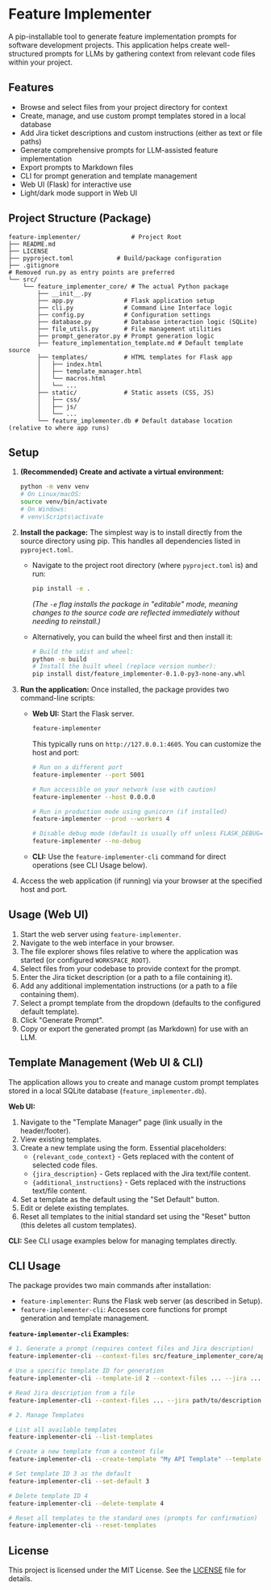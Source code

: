 # Feature Implementer

A pip-installable tool to generate feature implementation prompts for software development projects. This application helps create well-structured prompts for LLMs by gathering context from relevant code files within your project.

## Features

- Browse and select files from your project directory for context
- Create, manage, and use custom prompt templates stored in a local database
- Add Jira ticket descriptions and custom instructions (either as text or file paths)
- Generate comprehensive prompts for LLM-assisted feature implementation
- Export prompts to Markdown files
- CLI for prompt generation and template management
- Web UI (Flask) for interactive use
- Light/dark mode support in Web UI

## Project Structure (Package)

```
feature-implementer/              # Project Root
├── README.md
├── LICENSE
├── pyproject.toml            # Build/package configuration
├── .gitignore
# Removed run.py as entry points are preferred
└── src/
    └── feature_implementer_core/ # The actual Python package
        ├── __init__.py
        ├── app.py              # Flask application setup
        ├── cli.py              # Command Line Interface logic
        ├── config.py           # Configuration settings
        ├── database.py         # Database interaction logic (SQLite)
        ├── file_utils.py       # File management utilities
        ├── prompt_generator.py # Prompt generation logic
        ├── feature_implementation_template.md # Default template source
        ├── templates/          # HTML templates for Flask app
        │   ├── index.html
        │   ├── template_manager.html
        │   └── macros.html
        │   └── ...
        ├── static/             # Static assets (CSS, JS)
        │   ├── css/
        │   ├── js/
        │   └── ...
        └── feature_implementer.db # Default database location (relative to where app runs)
```

## Setup

1.  **(Recommended) Create and activate a virtual environment:**
    ```bash
    python -m venv venv
    # On Linux/macOS:
    source venv/bin/activate
    # On Windows:
    # venv\Scripts\activate 
    ```

2.  **Install the package:**
    The simplest way is to install directly from the source directory using pip. This handles all dependencies listed in `pyproject.toml`.
    *   Navigate to the project root directory (where `pyproject.toml` is) and run:
        ```bash
        pip install -e .
        ```
        *(The `-e` flag installs the package in "editable" mode, meaning changes to the source code are reflected immediately without needing to reinstall.)*

    *   Alternatively, you can build the wheel first and then install it:
        ```bash
        # Build the sdist and wheel:
        python -m build
        # Install the built wheel (replace version number):
        pip install dist/feature_implementer-0.1.0-py3-none-any.whl 
        ```

3.  **Run the application:**
    Once installed, the package provides two command-line scripts:
    *   **Web UI:** Start the Flask server.
        ```bash
        feature-implementer 
        ```
        This typically runs on `http://127.0.0.1:4605`. You can customize the host and port:
        ```bash
        # Run on a different port
        feature-implementer --port 5001
        
        # Run accessible on your network (use with caution)
        feature-implementer --host 0.0.0.0 
        
        # Run in production mode using gunicorn (if installed)
        feature-implementer --prod --workers 4
        
        # Disable debug mode (default is usually off unless FLASK_DEBUG=true)
        feature-implementer --no-debug
        ```
    *   **CLI:** Use the `feature-implementer-cli` command for direct operations (see CLI Usage below).

4.  Access the web application (if running) via your browser at the specified host and port.

## Usage (Web UI)

1.  Start the web server using `feature-implementer`.
2.  Navigate to the web interface in your browser.
3.  The file explorer shows files relative to where the application was started (or configured `WORKSPACE_ROOT`).
4.  Select files from your codebase to provide context for the prompt.
5.  Enter the Jira ticket description (or a path to a file containing it).
6.  Add any additional implementation instructions (or a path to a file containing them).
7.  Select a prompt template from the dropdown (defaults to the configured default template).
8.  Click "Generate Prompt".
9.  Copy or export the generated prompt (as Markdown) for use with an LLM.

## Template Management (Web UI & CLI)

The application allows you to create and manage custom prompt templates stored in a local SQLite database (`feature_implementer.db`).

**Web UI:**
1.  Navigate to the "Template Manager" page (link usually in the header/footer).
2.  View existing templates.
3.  Create a new template using the form. Essential placeholders:
    *   `{relevant_code_context}` - Gets replaced with the content of selected code files.
    *   `{jira_description}` - Gets replaced with the Jira text/file content.
    *   `{additional_instructions}` - Gets replaced with the instructions text/file content.
4.  Set a template as the default using the "Set Default" button.
5.  Edit or delete existing templates.
6.  Reset all templates to the initial standard set using the "Reset" button (this deletes all custom templates).

**CLI:** See CLI usage examples below for managing templates directly.

## CLI Usage

The package provides two main commands after installation:

*   `feature-implementer`: Runs the Flask web server (as described in Setup).
*   `feature-implementer-cli`: Accesses core functions for prompt generation and template management.

**`feature-implementer-cli` Examples:**

```bash
# 1. Generate a prompt (requires context files and Jira description)
feature-implementer-cli --context-files src/feature_implementer_core/app.py src/feature_implementer_core/cli.py --jira "FEAT-123: Implement new endpoint" --instructions "Use Pydantic for validation." --output my_prompt.md

# Use a specific template ID for generation
feature-implementer-cli --template-id 2 --context-files ... --jira ... 

# Read Jira description from a file
feature-implementer-cli --context-files ... --jira path/to/description.txt

# 2. Manage Templates

# List all available templates
feature-implementer-cli --list-templates

# Create a new template from a content file
feature-implementer-cli --create-template "My API Template" --template-content path/to/my_template.txt --template-description "Template for API endpoints"

# Set template ID 3 as the default
feature-implementer-cli --set-default 3

# Delete template ID 4
feature-implementer-cli --delete-template 4

# Reset all templates to the standard ones (prompts for confirmation)
feature-implementer-cli --reset-templates

```

## License

This project is licensed under the MIT License. See the [LICENSE](LICENSE) file for details. 
